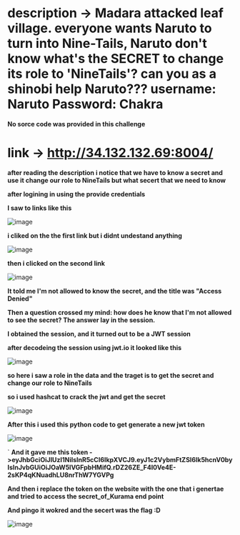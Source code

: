 # description -> Madara attacked leaf village. everyone wants Naruto to turn into Nine-Tails, Naruto don't know what's the SECRET to change its role to 'NineTails'? can you as a shinobi help Naruto??? username: Naruto Password: Chakra

**No sorce code was provided in this challenge**

# link -> http://34.132.132.69:8004/ 

**after reading the description i notice that we have to know a secret and use it change our role to NineTails but what secert that we need to know**

**after logining in using the provide credentials**

**I saw to links like this**

![image](https://github.com/qlashx/ctf_writeups/assets/106611511/b19224ad-eaab-4ad0-aa06-50bfa35a508d)

**i cliked on the the first link but i didnt undestand anything**

![image](https://github.com/qlashx/ctf_writeups/assets/106611511/41352f2d-637a-4dee-8d97-5788950bc7d0)

**then i clicked on the second link**

![image](https://github.com/qlashx/ctf_writeups/assets/106611511/7c5a6ecb-a08a-4d7e-aeba-95c51daa1d65)

**It told me I'm not allowed to know the secret, and the title was "Access Denied"**

**Then a question crossed my mind: how does he know that I'm not allowed to see the secret? The answer lay in the session.**

**I obtained the session, and it turned out to be a JWT session**

**after decodeing  the session using jwt.io it looked like this**

![image](https://github.com/qlashx/ctf_writeups/assets/106611511/d0f86f1e-ddd6-4058-93b0-964460ec18f6)

**so here i saw a role in the data and the traget is to get the secret and change our role to NineTails**

**so i used hashcat to crack the jwt and get the secret**

![image](https://github.com/qlashx/ctf_writeups/assets/106611511/a337121e-3730-4c02-857a-2b5f24e21fa4)

**After this i used this python code to get generate a new jwt token**

![image](https://github.com/qlashx/ctf_writeups/assets/106611511/631ecf90-4138-4972-a3ad-af0e4e16d767)

`
**And it gave me this token ->eyJhbGciOiJIUzI1NiIsInR5cCI6IkpXVCJ9.eyJ1c2VybmFtZSI6Ik5hcnV0byIsInJvbGUiOiJOaW5lVGFpbHMifQ.rDZ26ZE_F4l0Ve4E-2sKP4qKNuadhLU8nrThW7YGVPg**

**And then i replace the token on the website with the one that i genertae and tried to access the secret_of_Kurama end point** 

**And pingo it wokred and the secert was the flag :D**

![image](https://github.com/qlashx/ctf_writeups/assets/106611511/ee7ca72f-aa6c-4b29-8ccb-72c2f8fe0266)








